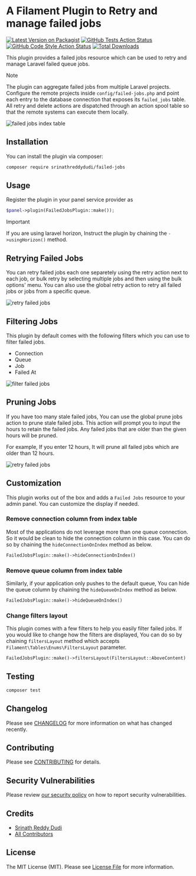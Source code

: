 # A Filament Plugin to Retry and manage failed jobs

[![Latest Version on Packagist](https://img.shields.io/packagist/v/srinathreddydudi/failed-jobs.svg?style=flat-square)](https://packagist.org/packages/srinathreddydudi/failed-jobs)
[![GitHub Tests Action Status](https://img.shields.io/github/actions/workflow/status/srinathreddydudi/failed-jobs/run-tests.yml?branch=main&label=tests&style=flat-square)](https://github.com/srinathreddydudi/failed-jobs/actions?query=workflow%3Arun-tests+branch%3Amain)
[![GitHub Code Style Action Status](https://img.shields.io/github/actions/workflow/status/srinathreddydudi/failed-jobs/fix-php-code-style-issues.yml?branch=main&label=code%20style&style=flat-square)](https://github.com/srinathreddydudi/failed-jobs/actions?query=workflow%3A"Fix+PHP+code+styling"+branch%3Amain)
[![Total Downloads](https://img.shields.io/packagist/dt/srinathreddydudi/failed-jobs.svg?style=flat-square)](https://packagist.org/packages/srinathreddydudi/failed-jobs)

This plugin provides a failed jobs resource which can be used to retry and manage Laravel failed queue jobs.

> [!NOTE]
> The plugin can aggregate failed jobs from multiple Laravel projects. Configure the remote projects inside `config/failed-jobs.php` and point each entry to the database connection that exposes its `failed_jobs` table. All retry and delete actions are dispatched through an action spool table so that the remote systems can execute them locally.

![failed jobs index table](/resources/screenshots/index.png)

## Installation

You can install the plugin via composer:

```bash
composer require srinathreddydudi/failed-jobs
```

## Usage

Register the plugin in your panel service provider as

```php
$panel->plugin(FailedJobsPlugin::make());
```
> [!IMPORTANT]
> If you are using laravel horizon, Instruct the plugin by chaining the `->usingHorizon()` method.

## Retrying Failed Jobs
You can retry failed jobs each one separetely using the retry action next to each job, or bulk retry by selecting 
multiple jobs and then using the bulk options' menu. You can also use the global retry action to retry all failed jobs or 
jobs from a specific queue.

![retry failed jobs](/resources/screenshots/retry-modal.png)

## Filtering Jobs
This plugin by default comes with the following filters which you can use to 
filter failed jobs.
- Connection
- Queue
- Job
- Failed At

![filter failed jobs](/resources/screenshots/filters.png)

## Pruning Jobs
If you have too many stale failed jobs, You can use the global prune jobs action to prune stale failed jobs. 
This action will prompt you to input the hours to retain the failed jobs. Any failed jobs that are older than the 
given hours will be pruned.

For example, If you enter 12 hours, It will prune all failed jobs which are older than 12 hours.

![retry failed jobs](/resources/screenshots/prune-modal.png)

## Customization
This plugin works out of the box and adds a `Failed Jobs` resource to your admin panel. You can customize the
display if needed.

### Remove connection column from index table
Most of the applications do not leverage more than one queue connection. So it would be clean to hide the connection
column in this case. You can do so by chaining the `hideConnectionOnIndex` method as below.

```php
FailedJobsPlugin::make()->hideConnectionOnIndex()
```

### Remove queue column from index table
Similarly, if your application only pushes to the default queue, You can hide the queue column by chaining the `hideQueueOnIndex` method as below.

```php
FailedJobsPlugin::make()->hideQueueOnIndex()
```

### Change filters layout
This plugin comes with a few filters to help you easily filter failed jobs. If you would like to change how the
filters are displayed, You can do so by chaining `filtersLayout` method which
accepts `Filament\Tables\Enums\FiltersLayout` parameter.

```php
FailedJobsPlugin::make()->filtersLayout(FiltersLayout::AboveContent)
```

## Testing

```bash
composer test
```

## Changelog

Please see [CHANGELOG](CHANGELOG.md) for more information on what has changed recently.

## Contributing

Please see [CONTRIBUTING](.github/CONTRIBUTING.md) for details.

## Security Vulnerabilities

Please review [our security policy](../../security/policy) on how to report security vulnerabilities.

## Credits

- [Srinath Reddy Dudi](https://github.com/srinathreddydudi)
- [All Contributors](../../contributors)

## License

The MIT License (MIT). Please see [License File](LICENSE.md) for more information.
